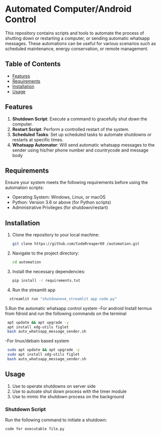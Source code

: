 # Automated Computer/Android Control

This repository contains scripts and tools to automate the process of shutting down or restarting a computer, or sending automatic whatsapp messages. These automations can be useful for various scenarios such as scheduled maintenance, energy conservation, or remote management.

## Table of Contents

- [Features](#features)
- [Requirements](#requirements)
- [Installation](#installation)
- [Usage](#usage)


## Features

1. **Shutdown Script**: Execute a command to gracefully shut down the computer.
2. **Restart Script**: Perform a controlled restart of the system.
3. **Scheduled Tasks**: Set up scheduled tasks to automate shutdowns or restarts at specific times.
4. **Whatsapp Automator**: Will send automatic whatsapp messages to the sender using his/her phone number and countrycode and message body
## Requirements

Ensure your system meets the following requirements before using the automation scripts:

- Operating System: Windows, Linux, or macOS
- Python: Version 3.6 or above (for Python scripts)
- Administrative Privileges (for shutdown/restart)

## Installation

1. Clone the repository to your local machine:

    ```bash
    git clone https://github.com/CodeRreaper69 /automation.git
    ```

2. Navigate to the project directory:

    ```bash
    cd automation
    ```

3. Install the necessary dependencies:

    ```bash
    pip install -r requirements.txt
    ```
4. Run the streamlit app
```bash
  streamlit run "shutdownexe_streamlit app code.py"
   ```
5.Run the automatic whatsapp control system
-For android
Install termux from fdroid and run the following commands on the terminal
```bash
 apt update && apt upgrade -y
 apt install xdg-utils figlet
 bash auto_whatsapp_message_sender.sh
```
-For linux/debain based system
```bash
 sudo apt update && apt upgrade -y
 sudo apt install xdg-utils figlet
 bash auto_whatsapp_message_sender.sh
```
## Usage
1. Use to operate shutdowns on server side
2. Use to autoate shut down process with the timer module
3. Use to mimic the shutdown process on the background

### Shutdown Script

Run the following command to initiate a shutdown:

```bash
code for executable file.py
```
